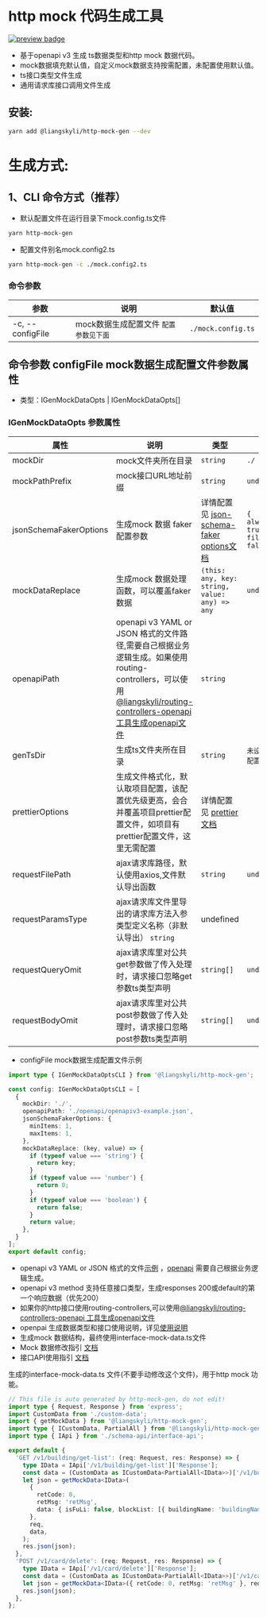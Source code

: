 # http mock 代码生成工具

<p>
  <a href="https://www.npmjs.com/package/@liangskyli/http-mock-gen">
   <img alt="preview badge" src="https://img.shields.io/npm/v/@liangskyli/http-mock-gen?label=%40liangskyli%2Fhttp-mock-gen">
  </a>
</p>

- 基于openapi v3 生成 ts数据类型和http mock 数据代码。
- mock数据填充默认值，自定义mock数据支持按需配置，未配置使用默认值。
- ts接口类型文件生成
- 通用请求库接口调用文件生成

## 安装:

```bash
yarn add @liangskyli/http-mock-gen --dev
```

# 生成方式:

## 1、CLI 命令方式（推荐）

- 默认配置文件在运行目录下mock.config.ts文件

```bash
yarn http-mock-gen
```

- 配置文件别名mock.config2.ts

```bash
yarn http-mock-gen -c ./mock.config2.ts
```

### 命令参数

| 参数               | 说明                     | 默认值                |
|------------------|------------------------|--------------------|
| -c, --configFile | mock数据生成配置文件 `配置参数见下面` | `./mock.config.ts` |

## 命令参数 configFile mock数据生成配置文件参数属性 

- 类型：IGenMockDataOpts | IGenMockDataOpts[]

### IGenMockDataOpts 参数属性

| 属性                     | 说明                                                                                                                                                                                          | 类型                                                                                                                                     | 默认值                                                    |
|------------------------|---------------------------------------------------------------------------------------------------------------------------------------------------------------------------------------------|----------------------------------------------------------------------------------------------------------------------------------------|--------------------------------------------------------|
| mockDir                | mock文件夹所在目录                                                                                                                                                                                 | `string`                                                                                                                               | `./`                                                   |
| mockPathPrefix         | mock接口URL地址前缀                                                                                                                                                                               | `string`                                                                                                                               | `undefined`                                            |
| jsonSchemaFakerOptions | 生成mock 数据 faker配置参数                                                                                                                                                                         | 详情配置见 [json-schema-faker options文档](https://github.com/json-schema-faker/json-schema-faker/blob/HEAD/docs/README.md#available-options) | `{ alwaysFakeOptionals: true, fillProperties: false }` |
| mockDataReplace        | 生成mock 数据处理函数，可以覆盖faker数据                                                                                                                                                                   | `(this: any, key: string, value: any) => any`                                                                                          | `undefined`                                            |
| openapiPath            | openapi v3 YAML or JSON 格式的文件路径,需要自己根据业务逻辑生成。如果使用routing-controllers，可以使用[@liangskyli/routing-controllers-openapi 工具生成openapi文件](https://github.com/liangskyli/routing-controllers-openapi) | `string`                                                                                                                               |                                                        |
| genTsDir               | 生成ts文件夹所在目录                                                                                                                                                                                 | `string`                                                                                                                               | `未设置时，默认mockDir配置目录下mock文件夹`                           |
| prettierOptions        | 生成文件格式化，默认取项目配置，该配置优先级更高，会合并覆盖项目prettier配置文件，如项目有prettier配置文件，这里无需配置                                                                                                                        | 详情配置见 [prettier文档](https://github.com/prettier/prettier/blob/main/docs/options.md)                                                     |                                                        |
| requestFilePath        | ajax请求库路径，默认使用axios,文件默认导出函数                                                                                                                                                                | `string`                                                                                                                               | `undefined`                                            |
| requestParamsType      | ajax请求库文件里导出的请求库方法入参类型定义名称（非默认导出）  `string`                                                                                                                                                 | undefined                                                                                                                              |
| requestQueryOmit       | ajax请求库里对公共get参数做了传入处理时，请求接口忽略get参数ts类型声明                                                                                                                                                   | `string[]`                                                                                                                             | `undefined`                                            |
| requestBodyOmit        | ajax请求库里对公共post参数做了传入处理时，请求接口忽略post参数ts类型声明                                                                                                                                                 | `string[]`                                                                                                                             | `undefined`                                            |

- configFile mock数据生成配置文件示例

```ts
import type { IGenMockDataOptsCLI } from '@liangskyli/http-mock-gen';

const config: IGenMockDataOptsCLI = [
  {
    mockDir: './',
    openapiPath: './openapi/openapiv3-example.json',
    jsonSchemaFakerOptions: {
      minItems: 1,
      maxItems: 1,
    },
    mockDataReplace: (key, value) => {
      if (typeof value === 'string') {
        return key;
      }
      if (typeof value === 'number') {
        return 0;
      }
      if (typeof value === 'boolean') {
        return false;
      }
      return value;
    },
  }
];
export default config;

```

- openapi v3 YAML or JSON 格式的文件[示例](https://github.com/liangskyli/openapi-ts/blob/master/packages/openapi-gen-ts/docs/openapiv3-example.json) ，[openapi](https://www.openapis.org/) 需要自己根据业务逻辑生成。
- openapi v3 method 支持任意接口类型，生成responses 200或default的第一个响应数据（优先200）
- 如果你的http接口使用routing-controllers,可以使用[@liangskyli/routing-controllers-openapi 工具生成openapi文件](https://github.com/liangskyli/routing-controllers-openapi)
- openpai 生成数据类型和接口使用说明，详见[使用说明](https://github.com/liangskyli/openapi-ts)
- 生成mock 数据结构，最终使用interface-mock-data.ts文件
- Mock 数据修改指引 [文档](docs/http-mock-modify-guide.md)
- 接口API使用指引 [文档](https://github.com/liangskyli/openapi-ts/blob/master/packages/openapi-gen-ts/docs/request-api-guide.md)

生成的interface-mock-data.ts 文件(不要手动修改这个文件)，用于http mock 功能。

```ts
// This file is auto generated by http-mock-gen, do not edit!
import type { Request, Response } from 'express';
import CustomData from './custom-data';
import { getMockData } from '@liangskyli/http-mock-gen';
import type { ICustomData, PartialAll } from '@liangskyli/http-mock-gen';
import type { IApi } from './schema-api/interface-api';

export default {
  'GET /v1/building/get-list': (req: Request, res: Response) => {
    type IData = IApi['/v1/building/get-list']['Response'];
    const data = (CustomData as ICustomData<PartialAll<IData>>)['/v1/building/get-list'];
    let json = getMockData<IData>(
      {
        retCode: 0,
        retMsg: 'retMsg',
        data: { isFuLi: false, blockList: [{ buildingName: 'buildingName', isBindErp: false }] },
      },
      req,
      data,
    );
    res.json(json);
  },
  'POST /v1/card/delete': (req: Request, res: Response) => {
    type IData = IApi['/v1/card/delete']['Response'];
    const data = (CustomData as ICustomData<PartialAll<IData>>)['/v1/card/delete'];
    let json = getMockData<IData>({ retCode: 0, retMsg: 'retMsg' }, req, data);
    res.json(json);
  },
};
```
